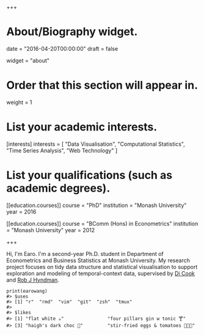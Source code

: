 +++
# About/Biography widget.

date = "2016-04-20T00:00:00"
draft = false

widget = "about"

# Order that this section will appear in.
weight = 1

# List your academic interests.
[interests]
  interests = [
    "Data Visualisation",
    "Computational Statistics",
    "Time Series Analysis",
    "Web Technology"
  ]

# List your qualifications (such as academic degrees).
[[education.courses]]
  course = "PhD"
  institution = "Monash University"
  year = 2016

[[education.courses]]
  course = "BComm (Hons) in Econometrics"
  institution = "Monash University"
  year = 2012
 
+++

Hi, I'm Earo. I'm a second-year Ph.D. student in Department of Econometrics and Business Statistics at Monash University. My research project focuses on tidy data structure and statistical visualisation to support exploration and modeling of temporal-context data, supervised by [Di Cook](http://dicook.org) and [Rob J Hyndman](http://robjhyndman.com).

```{r}
print(earowang)
#> $uses
#> [1] "r"  "rmd"  "vim"  "git"  "zsh"  "tmux"
#> 
#> $likes
#> [1] "flat white ☕️"                "four pillars gin w tonic 🍸"
#> [3] "haigh's dark choc 🍫"         "stir-fried eggs & tomatoes 🍳➕🍅"
```

